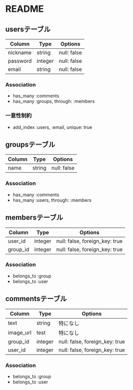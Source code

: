 # README


## usersテーブル

|Column|Type|Options|
|------|----|-------|
|nickname|string|null: false|
|password|integer|null: false|
|email|string|null: false|


### Association
- has_many :comments
- has_many :groups, through: :members

### 一意性制約
- add_index :users, :email, unique: true


## groupsテーブル

|Column|Type|Options|
|------|----|-------|
|name|string|null: false|

### Association
- has_many :comments
- has_many :users, through: :members


## membersテーブル

|Column|Type|Options|
|------|----|-------|
|user_id|integer|null: false, foreign_key: true|
|group_id|integer|null: false, foreign_key: true|

### Association
- belongs_to :group
- belongs_to :user


## commentsテーブル

|Column|Type|Options|
|------|----|-------|
|text|string|特になし|
|image_url|test|特になし|
|group_id|integer|null: false, foreign_key: true|
|user_id|integer|null: false, foreign_key: true|

### Association
- belongs_to :group
- belongs_to :user